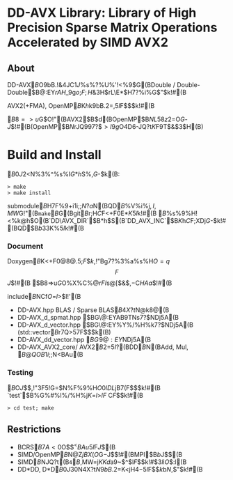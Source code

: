# DD-AVX Library: Library of High Precision Sparse Matrix Operations Accelerated by SIMD AVX2

## About
DD-AVX$B$O9bB.!&4JC1$J%$%s%?%U%'!<%9$G(BDouble / Double-Double$B@:EY$rAH$_9g$o$;$F;H$&$3$H$rL\E*$H$7$?%i%$%V%i%j$G$"$k!#(B

AVX2(+FMA), OpenMP$B$K$h$k9bB.2=$,$5$l$F$$$k!#(B

$B8=>u$G$O!"(BAVX2$B$d(BOpenMP$B$NL58z2=$O$G$-$J$$!#(B(OpenMP$B$N%9%l%C%I?t$rJQ99$7$?$$>l9g$O4D6-JQ?t$K$F9T$&$3$H(B)

# Build and Install

$B0J2<$N%3%^%s%I$G%S%k%I$*$h$S%$%s%9%H!<%k$,$G$-$k(B:

```
> make
> make install
```

submodule$B$H$7$F%9$+$i1i;;$N$?$a$N(BQD$B%i%$%V%i%j$,I,MW$G!"(B`make`$B$G(Bgit$B$r;H$C$F<+F0E*$K%@%&%s%m!<%I$5$l$k!#(B
$B%$%s%9%H!<%k@h$O(B`DD\AVX_DIR`$B$*$h$S(B`DD_AVX_INC`$B$K$h$C$F;XDj$G$-$k!#(BQD$B$b$3$3$K%$%s%9%H!<%k$5$l$k!#(B

### Document

Doxygen$B$K<+F0@8@.$5$;$F$$$k$,!"Bg$7$?%3%a%s%H$O=q$$$F$$$J$$!#(B
$B8=>u$G$O%X%C%@$rFI$s$@$[$&$,$-$C$HAa$$!#(B

include$B$NCf$O$=$l$>$l!'(B
* DD-AVX.hpp
BLAS / Sparse BLAS$B4X?t$N@k8@(B
* DD-AVX\_d\_spmat.hpp
$BG\@:EYAB9TNs7?$NDj5A(B
* DD-AVX\_d\_vector.hpp
$BG\@:EY%Y%/%H%k7?$NDj5A(B (std::vector<double>$B$r7Q>5$7$F$$$k(B)
* DD-AVX\_dd\_vector.hpp
$BG\!9@:EY%Y%/%H%k7?$NDj5A(B
* DD-AVX\_AVX2\_core/
AVX2$B2=$5$l$?(BDD$B$N(BAdd, Mul, $B@QOB1i;;$N<BAu(B

### Testing
$B%5%s%W%k$O$J$$$,!"3F5!G=$N%F%9%H$O0lDL$jB7$($F$$$k!#(B
`test`$B%G%#%l%/%H%j$K$=$l$>$lF~$C$F$$$k!#(B

```
> cd test; make 
```

## Restrictions
* BCRS$B7A<0$O$$$^<BAu$5$l$F$J$$(B
* SIMD/OpenMP$B$N@Z$jBX$($O$G$-$J$$!#(BMPI$B$b$J$$(B
* SIMD$B$NJQ?t(B`4`$B$,MW=j$KKd$a9~$^$l$F$$$k!#$3$l$i$O$$$:$l(B
* DD\*DD, D\*D$B0J30$N4X?t$N9bB.2=$K<jH4$-$5$l$F$$$k$b$N$,$"$k!#(B
